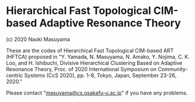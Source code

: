 # Hierarchical Fast Topological CIM-based Adaptive Resonance Theory

(c) 2020 Naoki Masuyama

These are the codes of Hierarchical Fast Topological CIM-based ART (HFTCA)
proposed in "Y. Yamada, N. Masuyama, N. Amako, Y. Nojima, C. K. Loo, and H. Ishibuchi,
Divisive Hierarchical Clustering Based on Adaptive Resonance Theory,
Proc. of 2020 International Symposium on Community-centric Systems (CcS 2020), 
pp. 1-8, Tokyo, Japan, September 23-26, 2020."

Please contact "masuyama@cs.osakafu-u.ac.jp" if you have any problems.
